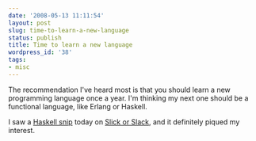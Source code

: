 ```yaml
---
date: '2008-05-13 11:11:54'
layout: post
slug: time-to-learn-a-new-language
status: publish
title: Time to learn a new language
wordpress_id: '38'
tags:
- misc
---
```


The recommendation I've heard most is that you should learn a new programming language once a year.  I'm thinking my next one should be a functional language, like Erlang or Haskell.

I saw a <a href="http://slickorslack.com/codes/61">Haskell snip</a> today on <a href="http://slickorslack.com/">Slick or Slack</a>, and it definitely piqued my interest.